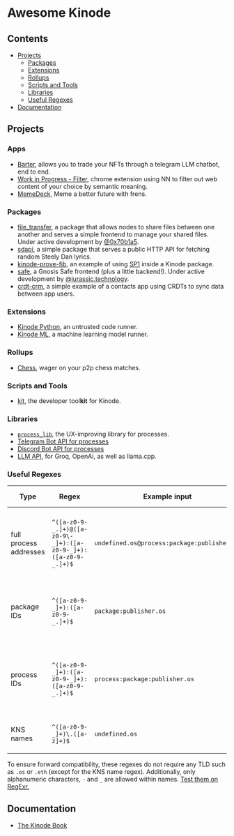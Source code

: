 # Awesome Kinode

## Contents

* [Projects](#projects)
  * [Packages](#packages)
  * [Extensions](#extensions)
  * [Rollups](#rollups)
  * [Scripts and Tools](#scripts-and-tools)
  * [Libraries](#libraries)
  * [Useful Regexes](#useful-regexes)
* [Documentation](#documentation)

## Projects

### Apps

* [Barter](https://github.com/bitful-pannul/auctioneer/), allows you to trade your NFTs through a telegram LLM chatbot, end to end.
* [Work in Progress - Filter](https://github.com/jaxs-ribs/filter), chrome extension using NN to filter out web content of your choice by semantic meaning.
* [MemeDeck](https://github.com/holium/kinode-memedeck), Meme a better future with frens.

### Packages

* [file_transfer](https://github.com/bitful-pannul/file_transfer), a package that allows nodes to share files between one another and serves a simple frontend to manage your shared files. Under active development by [@0x70b1a5](https://github.com/0x70b1a5).
* [sdapi](https://github.com/dr-frmr/sdapi), a simple package that serves a public HTTP API for fetching random Steely Dan lyrics.
* [kinode-prove-fib](https://github.com/nick1udwig/kinode-prove-fib), an example of using [SP1](https://github.com/succinctlabs/sp1) inside a Kinode package.
* [safe](https://github.com/kinode-dao/safe), a Gnosis Safe frontend (plus a little backend!). Under active development by [@jurassic.technology](https://github.com/jurassic-technology).
* [crdt-crm](https://github.com/dr-frmr/crdt-crm), a simple example of a contacts app using CRDTs to sync data between app users.

### Extensions

* [Kinode Python](https://github.com/nick1udwig/kinode-python), an untrusted code runner.
* [Kinode ML](https://github.com/nick1udwig/kinode-ml), a machine learning model runner.

### Rollups

* [Chess](https://github.com/kinode-dao/chess-rollup), wager on your p2p chess matches.

### Scripts and Tools

* [kit](https://github.com/kinode-dao/kit), the developer tool**kit** for Kinode.

### Libraries

* [`process_lib`](https://github.com/kinode-dao/process_lib), the UX-improving library for processes.
* [Telegram Bot API for processes](https://github.com/kinode-dao/telegram-bot)
* [Discord Bot API for processes](https://github.com/kinode-dao/discord_api)
* [LLM API](https://github.com/kinode-dao/llm), for Groq, OpenAi, as well as llama.cpp.

### Useful Regexes

| Type                   | Regex                                                                   | Example input                               | Example output                                       | Description                                                            |
| ---------------------- | ----------------------------------------------------------------------- | ------------------------------------------- | ---------------------------------------------------- | ---------------------------------------------------------------------- |
| full process addresses | `^([a-z0-9-_.]+)@([a-z0-9\-_]+):([a-z0-9-_]+):([a-z0-9-_.]+)$` | `undefined.os@process:package:publisher.os` | `undefined.os`, `process`, `package`, `publisher.os` | Separates a process address into node, process, package and publisher. |
| package IDs            | `^([a-z0-9-_]+):([a-z0-9-_.]+)$`                                        | `package:publisher.os`                      | `package`, `publisher.os`                            | Separates a process address into package and publisher.                |
| process IDs            | `^([a-z0-9-_]+):([a-z0-9-_]+):([a-z0-9-_.]+)$`                          | `process:package:publisher.os`              | `process`, `package`, `publisher.os`                 | Separates a process address into process, package and publisher.       |
| KNS names              | `^([a-z0-9-_]+)\.([a-z]+)$`                                             | `undefined.os`                              | `undefined`, `os`                                    | Separates a KNS name into name and TLD.                                |

To ensure forward compatibility, these regexes do not require any TLD such as `.os` or `.eth` (except for the KNS name regex).
Additionally, only alphanumeric characters, `-` and `_` are allowed within names.
[Test them on RegExr.](https://regexr.com)

## Documentation

* [The Kinode Book](https://book.kinode.org)
